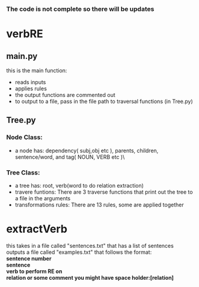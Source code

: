 ### The code is not complete so there will be updates
# verbRE
## main.py
 this is the main function:
 - reads inputs
 - applies rules
 - the output functions are commented out
 - to output to a file, pass in the file path to traversal functions (in Tree.py)
## Tree.py
### Node Class:
- a node has: dependency( subj,obj etc ), parents, children, sentence/word, and tag( NOUN, VERB etc )\
### Tree Class:
- a tree has: root, verb(word to do relation extraction)
- travere funtions: There are 3 traverse functions that print out the tree to a file in the arguments
- transformations rules: There are 13 rules, some are applied together

# extractVerb
this takes in a file called "sentences.txt" that has a list of sentences\
outputs a file called "examples.txt" that follows the format:\
**sentence number**\
**sentence**\
**verb to perform RE on**\
**relation or some comment you might have space holder:[relation]**

